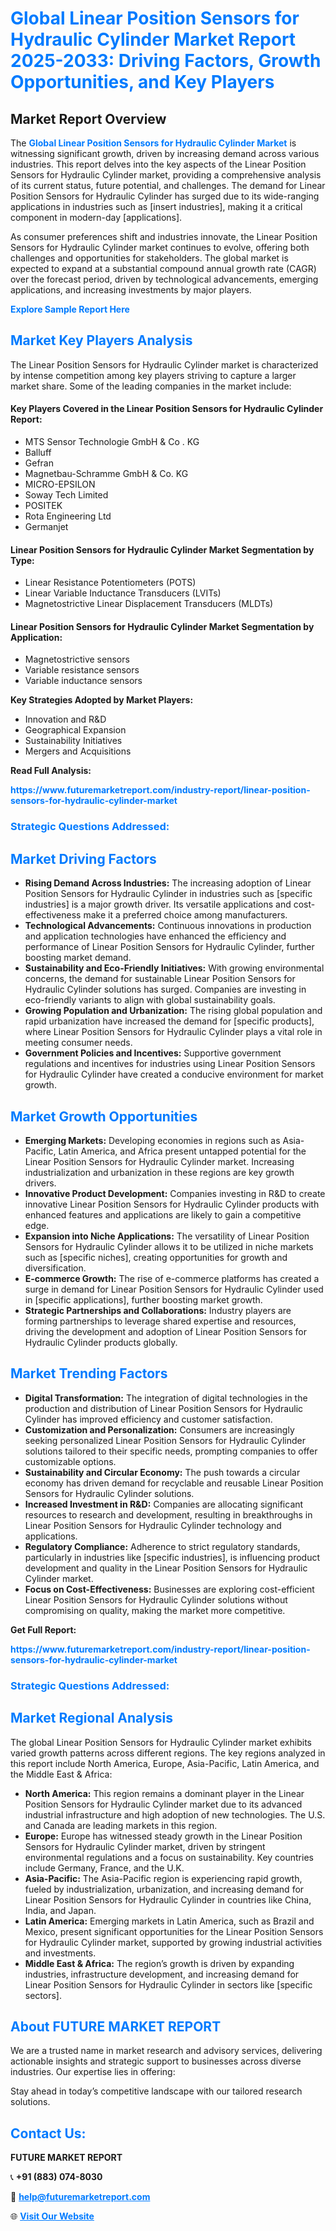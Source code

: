 <h1 style="color: #007BFF;">Global Linear Position Sensors for Hydraulic Cylinder Market Report 2025-2033: Driving Factors, Growth Opportunities, and Key Players</h1>

<section id="overview">
<h2>Market Report Overview</h2>
<p>The <a href="https://www.futuremarketreport.com/industry-report/linear-position-sensors-for-hydraulic-cylinder-market" style="color: #007BFF; text-decoration: none;"><strong>Global Linear Position Sensors for Hydraulic Cylinder Market</strong></a> is witnessing significant growth, driven by increasing demand across various industries. This report delves into the key aspects of the Linear Position Sensors for Hydraulic Cylinder market, providing a comprehensive analysis of its current status, future potential, and challenges. The demand for Linear Position Sensors for Hydraulic Cylinder has surged due to its wide-ranging applications in industries such as [insert industries], making it a critical component in modern-day [applications].</p>
<p>As consumer preferences shift and industries innovate, the Linear Position Sensors for Hydraulic Cylinder market continues to evolve, offering both challenges and opportunities for stakeholders. The global market is expected to expand at a substantial compound annual growth rate (CAGR) over the forecast period, driven by technological advancements, emerging applications, and increasing investments by major players.</p>
</section>

<section id="overview">
<p><a href="https://www.futuremarketreport.com/request-sample/reportId=60728" style="color: #007BFF; text-decoration: none;"><strong>Explore Sample Report Here</strong></a></p>
</section>

<section id="key-players">
<h2 style="color: #007BFF;">Market Key Players Analysis</h2>
<p>The Linear Position Sensors for Hydraulic Cylinder market is characterized by intense competition among key players striving to capture a larger market share. Some of the leading companies in the market include:</p>
<h4>Key Players Covered in the Linear Position Sensors for Hydraulic Cylinder Report:</h4>
<ul><li>MTS Sensor Technologie GmbH &amp; Co . KG</li><li>Balluff</li><li>Gefran</li><li>Magnetbau-Schramme GmbH &amp; Co. KG</li><li>MICRO-EPSILON</li><li>Soway Tech Limited</li><li>POSITEK</li><li>Rota Engineering Ltd</li><li>Germanjet</li></ul>
<h4>Linear Position Sensors for Hydraulic Cylinder Market Segmentation by Type:</h4>
<ul><li>Linear Resistance Potentiometers (POTS)</li><li>Linear Variable Inductance Transducers (LVITs)</li><li>Magnetostrictive Linear Displacement Transducers (MLDTs)</li></ul>

<h4>Linear Position Sensors for Hydraulic Cylinder Market Segmentation by Application:</h4>
<ul><li>Magnetostrictive sensors</li><li>Variable resistance sensors</li><li>Variable inductance sensors</li></ul>
<p><strong>Key Strategies Adopted by Market Players:</strong></p>
<ul>
<li>Innovation and R&D</li>
<li>Geographical Expansion</li>
<li>Sustainability Initiatives</li>
<li>Mergers and Acquisitions</li>
</ul>
</section>

<section>
<p><strong>Read Full Analysis: </strong></p><a href="https://www.futuremarketreport.com/industry-report/linear-position-sensors-for-hydraulic-cylinder-market" style="color: #007BFF; text-decoration: none;"><strong>https://www.futuremarketreport.com/industry-report/linear-position-sensors-for-hydraulic-cylinder-market</strong></a>
<h3 style="color: #007BFF;">Strategic Questions Addressed:</h3>
</section>

<section id="driving-factors">
<h2 style="color: #007BFF;">Market Driving Factors</h2>
<ul>
<li><strong>Rising Demand Across Industries:</strong> The increasing adoption of Linear Position Sensors for Hydraulic Cylinder in industries such as [specific industries] is a major growth driver. Its versatile applications and cost-effectiveness make it a preferred choice among manufacturers.</li>
<li><strong>Technological Advancements:</strong> Continuous innovations in production and application technologies have enhanced the efficiency and performance of Linear Position Sensors for Hydraulic Cylinder, further boosting market demand.</li>
<li><strong>Sustainability and Eco-Friendly Initiatives:</strong> With growing environmental concerns, the demand for sustainable Linear Position Sensors for Hydraulic Cylinder solutions has surged. Companies are investing in eco-friendly variants to align with global sustainability goals.</li>
<li><strong>Growing Population and Urbanization:</strong> The rising global population and rapid urbanization have increased the demand for [specific products], where Linear Position Sensors for Hydraulic Cylinder plays a vital role in meeting consumer needs.</li>
<li><strong>Government Policies and Incentives:</strong> Supportive government regulations and incentives for industries using Linear Position Sensors for Hydraulic Cylinder have created a conducive environment for market growth.</li>
</ul>
</section>

<section id="growth-opportunities">
<h2 style="color: #007BFF;">Market Growth Opportunities</h2>
<ul>
<li><strong>Emerging Markets:</strong> Developing economies in regions such as Asia-Pacific, Latin America, and Africa present untapped potential for the Linear Position Sensors for Hydraulic Cylinder market. Increasing industrialization and urbanization in these regions are key growth drivers.</li>
<li><strong>Innovative Product Development:</strong> Companies investing in R&D to create innovative Linear Position Sensors for Hydraulic Cylinder products with enhanced features and applications are likely to gain a competitive edge.</li>
<li><strong>Expansion into Niche Applications:</strong> The versatility of Linear Position Sensors for Hydraulic Cylinder allows it to be utilized in niche markets such as [specific niches], creating opportunities for growth and diversification.</li>
<li><strong>E-commerce Growth:</strong> The rise of e-commerce platforms has created a surge in demand for Linear Position Sensors for Hydraulic Cylinder used in [specific applications], further boosting market growth.</li>
<li><strong>Strategic Partnerships and Collaborations:</strong> Industry players are forming partnerships to leverage shared expertise and resources, driving the development and adoption of Linear Position Sensors for Hydraulic Cylinder products globally.</li>
</ul>
</section>

<section id="trending-factors">
<h2 style="color: #007BFF;">Market Trending Factors</h2>
<ul>
<li><strong>Digital Transformation:</strong> The integration of digital technologies in the production and distribution of Linear Position Sensors for Hydraulic Cylinder has improved efficiency and customer satisfaction.</li>
<li><strong>Customization and Personalization:</strong> Consumers are increasingly seeking personalized Linear Position Sensors for Hydraulic Cylinder solutions tailored to their specific needs, prompting companies to offer customizable options.</li>
<li><strong>Sustainability and Circular Economy:</strong> The push towards a circular economy has driven demand for recyclable and reusable Linear Position Sensors for Hydraulic Cylinder solutions.</li>
<li><strong>Increased Investment in R&D:</strong> Companies are allocating significant resources to research and development, resulting in breakthroughs in Linear Position Sensors for Hydraulic Cylinder technology and applications.</li>
<li><strong>Regulatory Compliance:</strong> Adherence to strict regulatory standards, particularly in industries like [specific industries], is influencing product development and quality in the Linear Position Sensors for Hydraulic Cylinder market.</li>
<li><strong>Focus on Cost-Effectiveness:</strong> Businesses are exploring cost-efficient Linear Position Sensors for Hydraulic Cylinder solutions without compromising on quality, making the market more competitive.</li>
</ul>
</section>

<section>
<p><strong>Get Full Report: </strong></p><a href="https://www.futuremarketreport.com/industry-report/linear-position-sensors-for-hydraulic-cylinder-market" style="color: #007BFF; text-decoration: none;"><strong>https://www.futuremarketreport.com/industry-report/linear-position-sensors-for-hydraulic-cylinder-market</strong></a>
<h3 style="color: #007BFF;">Strategic Questions Addressed:</h3>
</section>


<section id="regional-analysis">
<h2 style="color: #007BFF;">Market Regional Analysis</h2>
<p>The global Linear Position Sensors for Hydraulic Cylinder market exhibits varied growth patterns across different regions. The key regions analyzed in this report include North America, Europe, Asia-Pacific, Latin America, and the Middle East & Africa:</p>
<ul>
<li><strong>North America:</strong> This region remains a dominant player in the Linear Position Sensors for Hydraulic Cylinder market due to its advanced industrial infrastructure and high adoption of new technologies. The U.S. and Canada are leading markets in this region.</li>
<li><strong>Europe:</strong> Europe has witnessed steady growth in the Linear Position Sensors for Hydraulic Cylinder market, driven by stringent environmental regulations and a focus on sustainability. Key countries include Germany, France, and the U.K.</li>
<li><strong>Asia-Pacific:</strong> The Asia-Pacific region is experiencing rapid growth, fueled by industrialization, urbanization, and increasing demand for Linear Position Sensors for Hydraulic Cylinder in countries like China, India, and Japan.</li>
<li><strong>Latin America:</strong> Emerging markets in Latin America, such as Brazil and Mexico, present significant opportunities for the Linear Position Sensors for Hydraulic Cylinder market, supported by growing industrial activities and investments.</li>
<li><strong>Middle East & Africa:</strong> The region’s growth is driven by expanding industries, infrastructure development, and increasing demand for Linear Position Sensors for Hydraulic Cylinder in sectors like [specific sectors].</li>
</ul>
</section>

<footer>
<h2 style="color: #007BFF;">About FUTURE MARKET REPORT</h2>
<p>We are a trusted name in market research and advisory services, delivering actionable insights and strategic support to businesses across diverse industries. Our expertise lies in offering:</p>

<p>Stay ahead in today’s competitive landscape with our tailored research solutions.</p>

<h2 style="color: #007BFF;">Contact Us:</h2>
<p><strong>FUTURE MARKET REPORT</strong></p>
<p>📞 <strong>+91 (883) 074-8030</strong></p>
<p>📧 <strong><a href="mailto:help@futuremarketreport.com" style="color: #007BFF;">help@futuremarketreport.com</a></strong></p>
<p>🌐 <strong><a href="https://www.futuremarketreport.com/" style="color: #007BFF;">Visit Our Website</a></strong></p>
</footer>